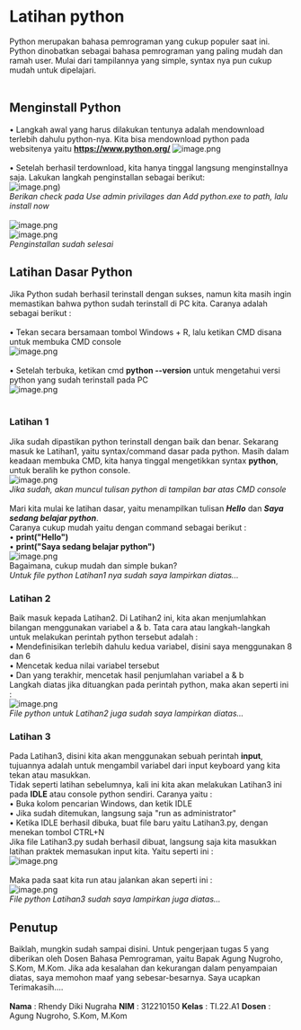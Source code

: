 # Latihan python
Python merupakan bahasa pemrograman yang cukup populer saat ini. Python dinobatkan sebagai bahasa pemrograman yang paling mudah dan ramah user. Mulai dari tampilannya yang simple, syntax nya pun cukup mudah untuk dipelajari.<br /><br />

## Menginstall Python
• Langkah awal yang harus dilakukan tentunya adalah mendownload terlebih dahulu python-nya. Kita bisa mendownload python pada websitenya yaitu **https://www.python.org/**
![image.png](screenshottgs5/ss1.png)<br /><br />
• Setelah berhasil terdownload, kita hanya tinggal langsung menginstallnya saja. Lakukan langkah penginstallan sebagai berikut:<br />
![image.png](screenshottgs5/ss2.png))<br />
*Berikan check pada Use admin privilages dan Add python.exe to path, lalu install now*<br /><br />
![image.png](screenshottgs5/ss3.png)<br />
![image.png](screenshottgs5/ss4.png)<br />
*Penginstallan sudah selesai*

## Latihan Dasar Python
Jika Python sudah berhasil terinstall dengan sukses, namun kita masih ingin memastikan bahwa python sudah terinstall di PC kita. Caranya adalah sebagai berikut :<br /><br />
• Tekan secara bersamaan tombol Windows + R, lalu ketikan CMD disana untuk membuka CMD console<br />
![image.png](screenshottgs5/ss5.png)<br /><br />
• Setelah terbuka, ketikan cmd **python --version** untuk mengetahui versi python yang sudah terinstall pada PC<br />
![image.png](screenshottgs5/ss6.png)<br /><br />

### Latihan 1
Jika sudah dipastikan python terinstall dengan baik dan benar. Sekarang masuk ke Latihan1, yaitu syntax/command dasar pada python.
Masih dalam keadaan membuka CMD, kita hanya tinggal mengetikkan syntax **python**, untuk beralih ke python console.<br />
![image.png](screenshottgs5/ss7.png)<br />
*Jika sudah, akan muncul tulisan python di tampilan bar atas CMD console*<br /><br />
Mari kita mulai ke latihan dasar, yaitu menampilkan tulisan ***Hello*** dan ***Saya sedang belajar python***.<br />
Caranya cukup mudah yaitu dengan command sebagai berikut :<br />
• **print("Hello")**<br />
• **print("Saya sedang belajar python")**<br />
![image.png](screenshottgs5/ss8.png)<br />
Bagaimana, cukup mudah dan simple bukan?<br />
*Untuk file python Latihan1 nya sudah saya lampirkan diatas...*

### Latihan 2
Baik masuk kepada Latihan2. Di Latihan2 ini, kita akan menjumlahkan bilangan menggunakan variabel a & b. Tata cara atau langkah-langkah untuk melakukan perintah python tersebut adalah :<br />
• Mendefinisikan terlebih dahulu kedua variabel, disini saya menggunakan 8 dan 6<br />
• Mencetak kedua nilai variabel tersebut<br />
• Dan yang terakhir, mencetak hasil penjumlahan variabel a & b<br />
Langkah diatas jika dituangkan pada perintah python, maka akan seperti ini :<br />
![image.png](screenshottgs5/ss9.png)<br />
*File python untuk Latihan2 juga sudah saya lampirkan diatas...*

### Latihan 3
Pada Latihan3, disini kita akan menggunakan sebuah perintah **input**, tujuannya adalah untuk mengambil variabel dari input keyboard yang kita tekan atau masukkan.<br />
Tidak seperti latihan sebelumnya, kali ini kita akan melakukan Latihan3 ini pada **IDLE** atau console python sendiri. Caranya yaitu :<br />
• Buka kolom pencarian Windows, dan ketik IDLE<br />
• Jika sudah ditemukan, langsung saja "run as administrator"<br />
• Ketika IDLE berhasil dibuka, buat file baru yaitu Latihan3.py, dengan menekan tombol CTRL+N<br />
Jika file Latihan3.py sudah berhasil dibuat, langsung saja kita masukkan latihan praktek memasukan input kita. Yaitu seperti ini :<br />
![image.png](screenshottgs5/ss10.png)<br /><br />
Maka pada saat kita run atau jalankan akan seperti ini :<br />
![image.png](screenshottgs5/ss11.png)<br />
*File python Latihan3 sudah saya lampirkan juga diatas...*

## Penutup
Baiklah, mungkin sudah sampai disini. Untuk pengerjaan tugas 5 yang diberikan oleh Dosen Bahasa Pemrograman, yaitu Bapak Agung Nugroho, S.Kom, M.Kom. Jika ada kesalahan dan kekurangan dalam penyampaian diatas, saya memohon maaf yang sebesar-besarnya. Saya ucapkan Terimakasih....<br /><br />
**Nama**  : Rhendy Diki Nugraha
**NIM**   : 312210150
**Kelas** : TI.22.A1
**Dosen** : Agung Nugroho, S.Kom, M.Kom